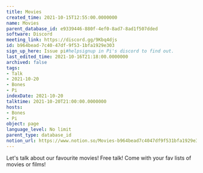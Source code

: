 ```yaml
---
title: Movies
created_time: 2021-10-15T12:55:00.0000000
name: Movies
parent_database_id: e9339446-880f-4ef0-8ad7-8ad1f507dded
software: Discord
meeting_link: https://discord.gg/9Kbq4djs
id: b964bead-7c40-47df-9f53-1bfa1929e303
sign_up_here: Issue pi#helpsignup in Pi's discord to find out.
last_edited_time: 2021-10-16T21:18:00.0000000
archived: false
tags:
- Talk
- 2021-10-20
- Bones
- Pi
indexDate: 2021-10-20
talktime: 2021-10-20T21:00:00.0000000
hosts:
- Bones
- Pi
object: page
language_level: No limit
parent_type: database_id
notion_url: https://www.notion.so/Movies-b964bead7c4047df9f531bfa1929e303
---
```


Let's talk about our favourite movies!
Free talk! Come with your fav lists of movies or films!



